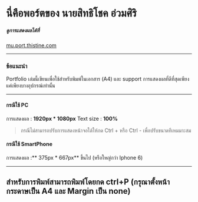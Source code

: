 # นี่คือพอร์ตของ นายสิทธิโชค อ่วมศิริ
##### ดูการแสดงผลได้ที่
[mu.port.thistine.com](https://mu.port.thistine.com "mu.port.thistine.com")

------------

###  ข้อแนะนำ
Portfolio เล่มนี้เขียนเพื่อใช้สำหรับพิมพ์ในเอกสาร (A4) และ support การแสดงผลที่ดีที่สุดเพียงแค่เพียงบางอุปกรณ์เท่านั้น

------------

#### กรณีใช้ PC
การแสดงผล : **1920px * 1080px**
Text size : **100%**
> กรณีไม่สามารถปรับการแสดงหน้าจอใด้ให้กด Ctrl + หรือ Ctrl - เพื่อปรับขนาดทีเหมมาะสม

#### กรณีใช้ SmartPhone
การแสดงผล :** 375px * 667px** ขึ้นไป (หรือใหญ่กว่า Iphone 6)

------------


## สำหรับการพิมพ์สามารถพิมพ์โดยกด ctrl+P (กรุณาตั้งหน้ากระดาษเป็น A4 และ Margin เป็น none)
